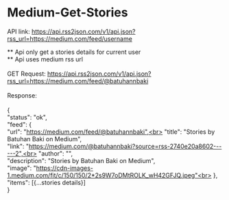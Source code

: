 # Medium-Get-Stories


API link: https://api.rss2json.com/v1/api.json?rss_url=https://medium.com/feed/username <br>

** Api only get a stories details for current user <br>
** Api uses medium rss url <br>
<br>
GET Request: https://api.rss2json.com/v1/api.json?rss_url=https://medium.com/feed/@batuhannbaki <br>
<br>
Response:<br>
<br>
{<br>
    "status": "ok",<br>
    "feed": {<br>
        "url": "https://medium.com/feed/@batuhannbaki",<br>
        "title": "Stories by Batuhan Baki on Medium",<br>
        "link": "https://medium.com/@batuhannbaki?source=rss-2740e20a8602------2",<br>
        "author": "",<br>
        "description": "Stories by Batuhan Baki on Medium",<br>
        "image": "https://cdn-images-1.medium.com/fit/c/150/150/2*2s9W7oDMtROLK_wH42GFJQ.jpeg"<br>
    },<br>
    "items": [{...stories details}]<br>
}
